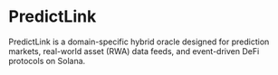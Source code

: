# PredictLink
PredictLink is a domain-specific hybrid oracle designed for prediction markets, real-world asset (RWA) data feeds, and event-driven DeFi protocols on Solana. 
